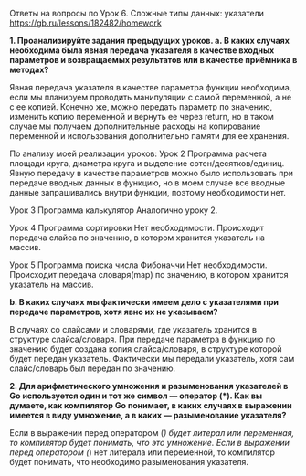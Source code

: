Ответы на вопросы по Урок 6. Сложные типы данных: указатели
https://gb.ru/lessons/182482/homework

**1. Проанализируйте задания предыдущих уроков.
a. В каких случаях необходима была явная передача указателя в качестве входных параметров и возвращаемых результатов или в качестве приёмника в методах?**

Явная передача указателя в качестве параметра функции необходима, если мы планируем проводить манипуляции с самой переменной, а не с ее копией. 
Конечно же, можно передать параметр по значению, изменить копию переменной и вернуть ее через return, но в таком случае мы получаем дополнительные расходы на копирование переменной и использования дополнительно памяти для ее хранения.

По анализу моей реализации уроков:
Урок 2 Программа расчета площади круга, диаметра круга и выделение сотен/десятков/единиц.
Явную передачу в качестве параметров можно было использовать при передаче вводных данных в функцию, но в моем случае все вводные данные запрашивались внутри функции, поэтому необходимости нет.

Урок 3 Программа калькулятор
Аналогично уроку 2.

Урок 4 Программа сортировки
Нет необходимости. Происходит передача слайса по значению, в котором хранится указатель на массив.

Урок 5 Программа поиска числа Фибоначчи
Нет необходимости. Происходит передача словаря(map) по значению, в котором хранится указатель на массив.

**b. В каких случаях мы фактически имеем дело с указателями при передаче параметров, хотя явно их не указываем?**

В случаях со слайсами и словарями, где указатель хранится в структуре слайса/словаря. 
При передаче параметра в функцию по значению будет создана копия слайса/словаря, в структуре которой будет передан указатель.
Фактически мы передали указатель, хотя сам слайс/словарь был передан по значению.

**2. Для арифметического умножения и разыменования указателей в Go используется один и тот же символ — оператор (*). Как вы думаете, как компилятор Go понимает, в каких случаях в выражении имеется в виду умножение, а в каких — разыменование указателя?**

Если в выражении перед оператором (*) будет литерал или переменная, то компилятор будет понимать, что это умножение.
Если в выражении перед оператором (*) нет литерала или переменной, то компилятор будет понимать, что необходимо разыменования указателя.
